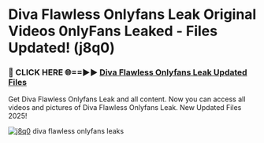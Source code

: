 # Diva Flawless Onlyfans Leak Original Videos 0nlyFans Leaked - Files Updated! (j8q0)

<h3>🔴 CLICK HERE 🌐==►► <a href="https://tinyurl.com/4seja8ks" rel="nofollow">Diva Flawless Onlyfans Leak Updated Files</a></h3>

Get Diva Flawless Onlyfans Leak and all content. Now you can access all videos and pictures of Diva Flawless Onlyfans Leak. New Updated Files 2025!

[![j8q0](https://i.imgur.com/EWjZXRe.gif)](https://tinyurl.com/4seja8ks)
diva flawless onlyfans leaks